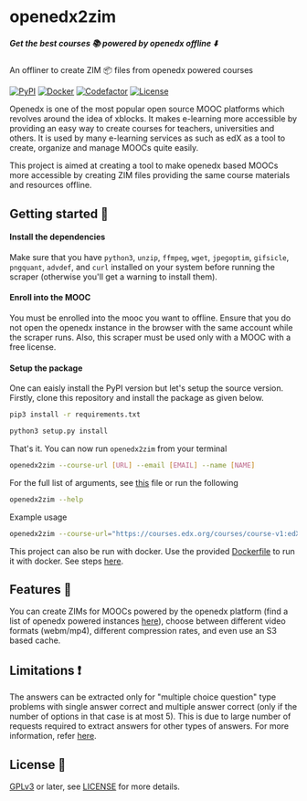 # openedx2zim

##### Get the best courses :books: powered by openedx offline :arrow_down:
An offliner to create ZIM :package: files from openedx powered courses

[![PyPI](https://img.shields.io/pypi/v/openedx2zim?style=for-the-badge)](https://pypi.org/project/openedx2zim/)
[![Docker](https://img.shields.io/docker/v/openzim/openedx?label=docker&sort=semver&style=for-the-badge)](https://hub.docker.com/r/openzim/openedx)
[![Codefactor](https://img.shields.io/codefactor/grade/github/openzim/openedx/main?label=codefactor&style=for-the-badge)](https://www.codefactor.io/repository/github/openzim/openedx)
[![License](https://img.shields.io/github/license/openzim/openedx?color=blueviolet&style=for-the-badge)](https://www.gnu.org/licenses/gpl-3.0)

Openedx is one of the most popular open source MOOC platforms which revolves around the idea of xblocks. It makes e-learning more accessible by providing an easy way to create courses for teachers, universities and others. It is used by many e-learning services as such as edX as a tool to create, organize and manage MOOCs quite easily.

This project is aimed at creating a tool to make openedx based MOOCs more accessible by creating ZIM files providing the same course materials and resources offline.


## Getting started :rocket:

#### Install the dependencies
Make sure that you have `python3`, `unzip`, `ffmpeg`, `wget`, `jpegoptim`, `gifsicle`, `pngquant`, `advdef`, and `curl` installed on your system before running the scraper (otherwise you'll get a warning to install them).

#### Enroll into the MOOC
You must be enrolled into the mooc you want to offline. Ensure that you do not open the openedx instance in the browser with the same account while the scraper runs. Also, this scraper must be used only with a MOOC with a free license. 

#### Setup the package
One can eaisly install the PyPI version but let's setup the source version. Firstly, clone this repository and install the package as given below.

```bash
pip3 install -r requirements.txt
```

```bash
python3 setup.py install
```

That's it. You can now run `openedx2zim` from your terminal

```bash
openedx2zim --course-url [URL] --email [EMAIL] --name [NAME]
```

For the full list of arguments, see [this](openedx2zim/entrypoint.py) file or run the following
```bash
openedx2zim --help
```

Example usage
```bash
openedx2zim --course-url="https://courses.edx.org/courses/course-v1:edX+edx201+1T2020/course/" --publisher="edx201" --email="example@example.com" --name="sample" --tmp-dir="output" --output="output" --debug  --keep --format="mp4"
```

This project can also be run with docker. Use the provided [Dockerfile](Dockerfile) to run it with docker. See steps [here](https://docs.docker.com/get-started/part2/).

## Features :robot:
You can create ZIMs for MOOCs powered by the openedx platform (find a list of openedx powered instances [here](https://openedx.atlassian.net/wiki/spaces/COMM/pages/162245773/Sites+powered+by+Open+edX+Platform)), choose between different video formats (webm/mp4), different compression rates, and even use an S3 based cache.

## Limitations :exclamation:
The answers can be extracted only for "multiple choice question" type problems with single answer correct and multiple answer correct (only if the number of options in that case is at most 5). This is due to large number of requests required to extract answers for other types of answers. For more information, refer [here](https://github.com/openzim/openedx/issues/35).

## License :book:

[GPLv3](https://www.gnu.org/licenses/gpl-3.0) or later, see
[LICENSE](LICENSE) for more details.
